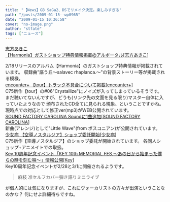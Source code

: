 ```yaml
---
title: "【News】GB SaGa2、DSでリメイク決定。楽しみすぎる"
path: "/posts/2009-01-15--wp0965"
date: "2009-01-15 10:36:58"
cover: "no-image.png"
author: "stfate"
tags: ["ニュース"]
---
```


<style type="text/css">
<!--
p {white-space: pre-wrap};
-->
</style>

<a class="topics" href="http://ar-tonelico.jp/" target="_blank">志方あきこ 【Harmonia】ガストショップ特典情報掲載@アルポータル</a><span class="junre">[<a href="http://www.vagrancy.jp/" target="_blank">志方あきこ</a>]</span>
<div class="news">2/18リリースのアルバム【Harmonia】のガストショップ特典情報が掲載されています。
収録曲"謳う丘～salavec rhaplanca.～"の背景ストーリー等が掲載される模様。</div>
<a class="topics" href="http://encounter-p.net/" target="_blank">encounter+ 【tour】トラック不具合について掲載</a><span class="junre">[<a href="http://encounter-p.net/" target="_blank">encounter+</a>]</span>
<div class="news">C75新作【tour】の#06"Crystallize"にノイズが入ってしまっているそうです。
まだ聴いてないんですが、どうも(リンク先の文面を見る限り)マスター自体に入っていたようなので
頒布されたCD全てに見られる現象、ということですかね。
現時点での対応として修正ver(mp3)がWEB公開されています。</div>
<a class="topics" href="http://carolina.web.infoseek.co.jp/" target="_blank">SOUND FACTORY CAROLINA Soundに1曲追加</a><span class="junre">[<a href="http://carolina.web.infoseek.co.jp/" target="_blank">SOUND FACTORY CAROLINA</a>]</span>
<div class="news">新曲(アレンジ)として"Little Wave"(from ボスコニアン)が公開されています。</div>
<a class="topics" href="http://www.girldisease.com/" target="_blank">少女病 【空導ノスタルジア】ショップ委託開始</a><span class="junre">[<a href="http://www.girldisease.com/" target="_blank">少女病</a>]</span>
<div class="news">C75新作【空導ノスタルジア】のショップ委託が開始されています。
各同人ショップ+アニメイトでの取扱。</div>
<a class="topics" href="http://key.visualarts.gr.jp/10thfes/" target="_blank">Key 10周年記念イベント「KEY 10th MEMORIAL FES,～あの日から始まった僕らの時を刻む唄～」情報公開</a><span class="junre">[<a href="http://key.visualarts.gr.jp/" target="_blank">Key</a>]</span>
<div class="news">Key10周年記念イベントが2/28と3/1に開催されるようです。<blockquote>麻枝 准セルフカバー弾き語りミニライブ</blockquote>が個人的には気になりますが、これにヴォーカリストの方々が出演ということなのかな？
何にせよ詳細待ちですね。</div>
